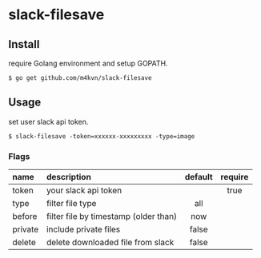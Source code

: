 # slack-filesave

## Install

require Golang environment and setup GOPATH.

```
$ go get github.com/m4kvn/slack-filesave
```

## Usage

set user slack api token.

```
$ slack-filesave -token=xxxxxx-xxxxxxxxx -type=image
```

### Flags

| name | description | default | require |
| :--- | :---------- | :-----: | :-----: |
| token | your slack api token |  | true |
| type | filter file type | all |  |
| before | filter file by timestamp (older than) | now |  |
| private | include private files | false |  |
| delete | delete downloaded file from slack | false |  |

